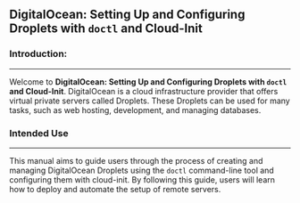 ## DigitalOcean: Setting Up and Configuring Droplets with `doctl` and Cloud-Init
### Introduction:
---
Welcome to **DigitalOcean: Setting Up and Configuring Droplets with `doctl` and Cloud-Init**. DigitalOcean is a cloud infrastructure provider that offers virtual private servers called Droplets. These Droplets can be used for many tasks, such as web hosting, development, and managing databases.

### Intended Use
---
This manual aims to guide users through the process of creating and managing DigitalOcean Droplets using the `doctl` command-line tool and configuring them with cloud-init. By following this guide, users will learn how to deploy and automate the setup of remote servers.
